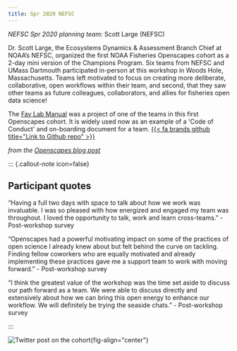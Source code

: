 ```yaml
---
title: Spr 2020 NEFSC
---
```


*NEFSC Spr 2020 planning team:* Scott Large (NEFSC)

Dr. Scott Large, the Ecosystems Dynamics & Assessment Branch Chief at NOAA’s NEFSC, organized the first NOAA Fisheries Openscapes cohort as a 2-day mini version of the Champions Program. Six teams from NEFSC and UMass Dartmouth participated in-person at this workshop in Woods Hole, Massachusetts. Teams left motivated to focus on creating more deliberate, collaborative, open workflows within their team, and second, that they saw other teams as future colleagues, collaborators, and allies for fisheries open data science!

The [Fay Lab Manual](https://thefaylab.github.io/lab-manual/) was a project of one of the teams in this first Openscapes cohort. It is widely used now as an example of a 'Code of Conduct' and on-boarding document for a team. [{{< fa brands github  title="Link to Github repo" >}}](https://github.com/thefaylab/lab-manual/)


*from the [Openscapes blog post](https://www.openscapes.org/blog/2020/03/06/workshop-noaa-nefsc/)*

::: {.callout-note icon=false}

## Participant quotes

“Having a full two days with space to talk about how we work was invaluable. I was so pleased with how energized and engaged my team was throughout. I loved the opportunity to talk, work and learn cross-teams.” - Post-workshop survey

“Openscapes had a powerful motivating impact on some of the practices of open science I already knew about but felt behind the curve on tackling. Finding fellow coworkers who are equally motivated and already implementing these practices gave me a support team to work with moving forward.” - Post-workshop survey

“I think the greatest value of the workshop was the time set aside to discuss our path forward as a team. We were able to discuss directly and extensively about how we can bring this open energy to enhance our workflow. We will definitely be trying the seaside chats.” - Post-workshop survey

:::


![Twitter post on the cohort](https://www.openscapes.org/img/blog/tweet-ashleighjnovak-workshop-life-changing.png){fig-align="center"}